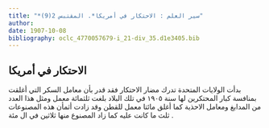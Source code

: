```yaml
---
title: "*سير العلم : الاحتكار في أمريكا*. المقتبس 2(9)"
author: 
date: 1907-10-08
bibliography: oclc_4770057679-i_21-div_35.d1e3405.bib
---
```




##  الاحتكار في أمريكا 


 بدأت الولايات المتحدة تدرك مضار الاحتكار فقد قدر بأن معامل السكر التي أغلقت بمنافسة كبار المحتكرين لها سنة  ١٩٠٥  في تلك البلاد بلغت  ثلثمائة  معمل ومثل هذا العدد من المدابغ ومعامل الاحذية كما أغلق مائتا معمل للقطن وقد زادت أثمأن هذه المصنوعات   ثلث  ما كانت عليه كما زاد المصنوع منها  ثلاثين  في ال  مئة  . 
